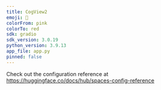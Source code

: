 ```yaml
---
title: CogView2
emoji: 🐢
colorFrom: pink
colorTo: red
sdk: gradio
sdk_version: 3.0.19
python_version: 3.9.13
app_file: app.py
pinned: false
---
```


Check out the configuration reference at https://huggingface.co/docs/hub/spaces-config-reference
